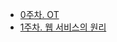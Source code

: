- [0주차. OT](https://velog.io/@njh7799/0주차.-OT)
- [1주차. 웹 서비스의 원리](https://velog.io/@njh7799/1주차.-웹-서비스의-원리)
